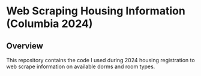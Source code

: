 # Web Scraping Housing Information (Columbia 2024)

## Overview
This repository contains the code I used during 2024 housing registration to web scrape information on available dorms and room types.